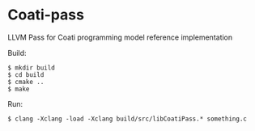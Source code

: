 # Coati-pass

LLVM Pass for Coati programming model reference implementation

Build:

	$ mkdir build
	$ cd build
	$ cmake ..
	$ make

Run:

	$ clang -Xclang -load -Xclang build/src/libCoatiPass.* something.c

